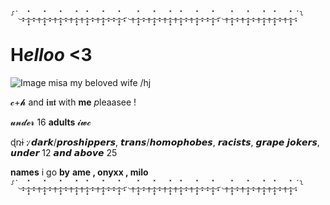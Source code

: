 ⸉ˋ‿̩͙‿̩̩̥͙̽‿̩͙‿̩̥̩‿̩̩̥͙̽‿̩͙‿̩̥̩‿̩̩̥͙̽‿̩͙‿̩̥̩‿̩̩̥͙̽‿̩̥̩‿̩̩̥͙̽‿̩͙‿̩̥̩‿̩̩̥͙̽‿̩͙‿̩͙‿̩̩̥͙̽‿̩͙ˏ‿̩̥̩‿̩̩̥͙̽‿̩͙‿̩̥̩‿̩̩̥͙̽‿̩͙‿̩̥̩‿̩̩̥͙̽‿̩̥̩‿̩̩̥͙̽‿̩͙‿̩̥̩‿̩̩̥͙̽‿̩͙‿̩͙‿̩̩̥͙̽‿̩͙ˏ‿̩̥̩‿̩̩̥͙̽‿̩͙‿̩̥̩‿̩̩̥͙̽‿̩͙‿̩̥̩‿̩̩̥͙̽‿̩̥̩‿̩̩̥͙̽‿̩͙‿̩̥̩‿̩̩̥͙̽‿̩͙ˊ⸊
# H*elloo* <3

![Image](https://github.com/user-attachments/assets/98cbe9d4-bb6c-446d-8178-a28305f4c9ee)
misa my beloved wife /hj


𝓬+𝓱  and  𝖎𝖓𝖙  with  **me** *p*leaasee !

𝓾𝓷𝓭𝓮𝓻 16 **adults** 𝓲𝔀𝓬

ɖռɨ : ̷𝙙𝙖𝙧𝙠/𝙥𝙧𝙤𝙨𝙝𝙞𝙥𝙥𝙚𝙧𝙨, 𝙩𝙧𝙖𝙣𝙨/𝙝𝙤𝙢𝙤𝙥𝙝𝙤𝙗𝙚𝙨, 𝙧𝙖𝙘𝙞𝙨𝙩𝙨, 𝙜𝙧𝙖𝙥𝙚 𝙟𝙤𝙠𝙚𝙧𝙨, 𝙪𝙣𝙙𝙚𝙧 12 𝙖𝙣𝙙 𝙖𝙗𝙤𝙫𝙚 25

**names** i go **by** **ame , onyxx , milo**
⸉ˋ‿̩͙‿̩̩̥͙̽‿̩͙‿̩̥̩‿̩̩̥͙̽‿̩͙‿̩̥̩‿̩̩̥͙̽‿̩͙‿̩̥̩‿̩̩̥͙̽‿̩̥̩‿̩̩̥͙̽‿̩͙‿̩̥̩‿̩̩̥͙̽‿̩͙‿̩͙‿̩̩̥͙̽‿̩͙ˏ‿̩̥̩‿̩̩̥͙̽‿̩͙‿̩̥̩‿̩̩̥͙̽‿̩͙‿̩̥̩‿̩̩̥͙̽‿̩̥̩‿̩̩̥͙̽‿̩͙‿̩̥̩‿̩̩̥͙̽‿̩͙‿̩͙‿̩̩̥͙̽‿̩͙ˏ‿̩̥̩‿̩̩̥͙̽‿̩͙‿̩̥̩‿̩̩̥͙̽‿̩͙‿̩̥̩‿̩̩̥͙̽‿̩̥̩‿̩̩̥͙̽‿̩͙‿̩̥̩‿̩̩̥͙̽‿̩͙ˊ⸊
